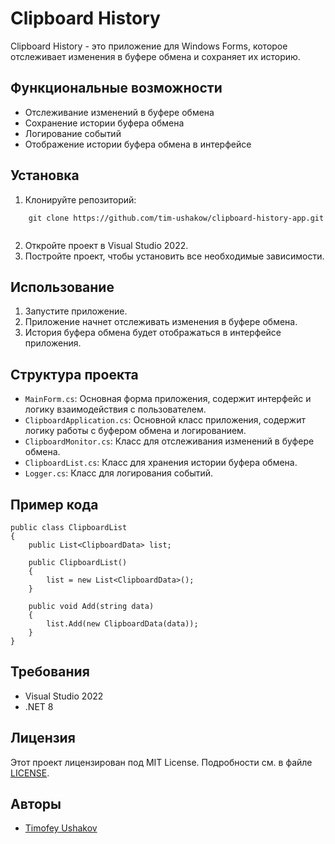# Clipboard History

Clipboard History - это приложение для Windows Forms, которое отслеживает изменения в буфере обмена и сохраняет их историю.

## Функциональные возможности

- Отслеживание изменений в буфере обмена
- Сохранение истории буфера обмена
- Логирование событий
- Отображение истории буфера обмена в интерфейсе

## Установка

1. Клонируйте репозиторий:
    
```
    git clone https://github.com/tim-ushakow/clipboard-history-app.git
    
```
2. Откройте проект в Visual Studio 2022.
3. Постройте проект, чтобы установить все необходимые зависимости.

## Использование

1. Запустите приложение.
2. Приложение начнет отслеживать изменения в буфере обмена.
3. История буфера обмена будет отображаться в интерфейсе приложения.

## Структура проекта

- `MainForm.cs`: Основная форма приложения, содержит интерфейс и логику взаимодействия с пользователем.
- `ClipboardApplication.cs`: Основной класс приложения, содержит логику работы с буфером обмена и логированием.
- `ClipboardMonitor.cs`: Класс для отслеживания изменений в буфере обмена.
- `ClipboardList.cs`: Класс для хранения истории буфера обмена.
- `Logger.cs`: Класс для логирования событий.

## Пример кода


```
public class ClipboardList
{
    public List<ClipboardData> list;

    public ClipboardList()
    {
        list = new List<ClipboardData>();
    }

    public void Add(string data)
    {
        list.Add(new ClipboardData(data));
    }
}

```

## Требования

- Visual Studio 2022
- .NET 8

## Лицензия

Этот проект лицензирован под MIT License. Подробности см. в файле [LICENSE](LICENSE).

## Авторы

- [Timofey Ushakov](https://github.com/tim-ushakow)
